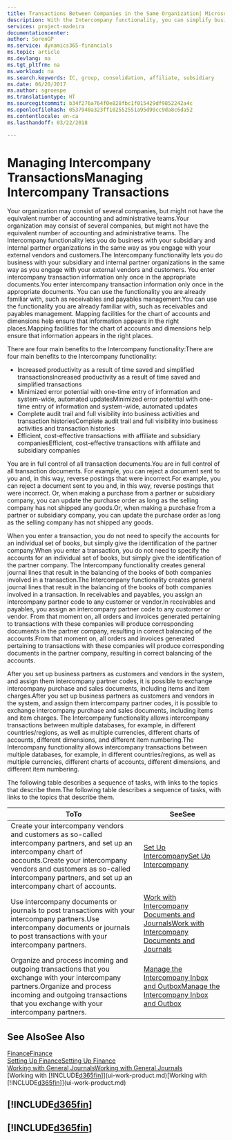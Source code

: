 ```yaml
---
title: Transactions Between Companies in the Same Organization| Microsoft Docs
description: With the Intercompany functionality, you can simplify business processes and transactions between companies within the same organization.
services: project-madeira
documentationcenter: 
author: SorenGP
ms.service: dynamics365-financials
ms.topic: article
ms.devlang: na
ms.tgt_pltfrm: na
ms.workload: na
ms.search.keywords: IC, group, consolidation, affiliate, subsidiary
ms.date: 06/20/2017
ms.author: sgroespe
ms.translationtype: HT
ms.sourcegitcommit: b34f276a764f0e828fbc1f015429df9852242a4c
ms.openlocfilehash: 0537940a323ff102552551a95d99cc9da8c6da52
ms.contentlocale: en-ca
ms.lasthandoff: 03/22/2018

---
```

# <a name="managing-intercompany-transactions"></a><span data-ttu-id="9af53-103">Managing Intercompany Transactions</span><span class="sxs-lookup"><span data-stu-id="9af53-103">Managing Intercompany Transactions</span></span>
<span data-ttu-id="9af53-104">Your organization may consist of several companies, but might not have the equivalent number of accounting and administrative teams.</span><span class="sxs-lookup"><span data-stu-id="9af53-104">Your organization may consist of several companies, but might not have the equivalent number of accounting and administrative teams.</span></span> <span data-ttu-id="9af53-105">The Intercompany functionality lets you do business with your subsidiary and internal partner organizations in the same way as you engage with your external vendors and customers.</span><span class="sxs-lookup"><span data-stu-id="9af53-105">The Intercompany functionality lets you do business with your subsidiary and internal partner organizations in the same way as you engage with your external vendors and customers.</span></span> <span data-ttu-id="9af53-106">You enter intercompany transaction information only once in the appropriate documents.</span><span class="sxs-lookup"><span data-stu-id="9af53-106">You enter intercompany transaction information only once in the appropriate documents.</span></span> <span data-ttu-id="9af53-107">You can use the functionality you are already familiar with, such as receivables and payables management.</span><span class="sxs-lookup"><span data-stu-id="9af53-107">You can use the functionality you are already familiar with, such as receivables and payables management.</span></span> <span data-ttu-id="9af53-108">Mapping facilities for the chart of accounts and dimensions help ensure that information appears in the right places.</span><span class="sxs-lookup"><span data-stu-id="9af53-108">Mapping facilities for the chart of accounts and dimensions help ensure that information appears in the right places.</span></span>  

<span data-ttu-id="9af53-109">There are four main benefits to the Intercompany functionality:</span><span class="sxs-lookup"><span data-stu-id="9af53-109">There are four main benefits to the Intercompany functionality:</span></span>  

- <span data-ttu-id="9af53-110">Increased productivity as a result of time saved and simplified transactions</span><span class="sxs-lookup"><span data-stu-id="9af53-110">Increased productivity as a result of time saved and simplified transactions</span></span>  
- <span data-ttu-id="9af53-111">Minimized error potential with one-time entry of information and system-wide, automated updates</span><span class="sxs-lookup"><span data-stu-id="9af53-111">Minimized error potential with one-time entry of information and system-wide, automated updates</span></span>  
- <span data-ttu-id="9af53-112">Complete audit trail and full visibility into business activities and transaction histories</span><span class="sxs-lookup"><span data-stu-id="9af53-112">Complete audit trail and full visibility into business activities and transaction histories</span></span>  
- <span data-ttu-id="9af53-113">Efficient, cost-effective transactions with affiliate and subsidiary companies</span><span class="sxs-lookup"><span data-stu-id="9af53-113">Efficient, cost-effective transactions with affiliate and subsidiary companies</span></span>  

<span data-ttu-id="9af53-114">You are in full control of all transaction documents.</span><span class="sxs-lookup"><span data-stu-id="9af53-114">You are in full control of all transaction documents.</span></span> <span data-ttu-id="9af53-115">For example, you can reject a document sent to you and, in this way, reverse postings that were incorrect.</span><span class="sxs-lookup"><span data-stu-id="9af53-115">For example, you can reject a document sent to you and, in this way, reverse postings that were incorrect.</span></span> <span data-ttu-id="9af53-116">Or, when making a purchase from a partner or subsidiary company, you can update the purchase order as long as the selling company has not shipped any goods.</span><span class="sxs-lookup"><span data-stu-id="9af53-116">Or, when making a purchase from a partner or subsidiary company, you can update the purchase order as long as the selling company has not shipped any goods.</span></span>  

<span data-ttu-id="9af53-117">When you enter a transaction, you do not need to specify the accounts for an individual set of books, but simply give the identification of the partner company.</span><span class="sxs-lookup"><span data-stu-id="9af53-117">When you enter a transaction, you do not need to specify the accounts for an individual set of books, but simply give the identification of the partner company.</span></span> <span data-ttu-id="9af53-118">The Intercompany functionality creates general journal lines that result in the balancing of the books of both companies involved in a transaction.</span><span class="sxs-lookup"><span data-stu-id="9af53-118">The Intercompany functionality creates general journal lines that result in the balancing of the books of both companies involved in a transaction.</span></span> <span data-ttu-id="9af53-119">In receivables and payables, you assign an intercompany partner code to any customer or vendor.</span><span class="sxs-lookup"><span data-stu-id="9af53-119">In receivables and payables, you assign an intercompany partner code to any customer or vendor.</span></span> <span data-ttu-id="9af53-120">From that moment on, all orders and invoices generated pertaining to transactions with these companies will produce corresponding documents in the partner company, resulting in correct balancing of the accounts.</span><span class="sxs-lookup"><span data-stu-id="9af53-120">From that moment on, all orders and invoices generated pertaining to transactions with these companies will produce corresponding documents in the partner company, resulting in correct balancing of the accounts.</span></span>  

 <span data-ttu-id="9af53-121">After you set up business partners as customers and vendors in the system, and assign them intercompany partner codes, it is possible to exchange intercompany purchase and sales documents, including items and item charges.</span><span class="sxs-lookup"><span data-stu-id="9af53-121">After you set up business partners as customers and vendors in the system, and assign them intercompany partner codes, it is possible to exchange intercompany purchase and sales documents, including items and item charges.</span></span> <span data-ttu-id="9af53-122">The Intercompany functionality allows intercompany transactions between multiple databases, for example, in different countries/regions, as well as multiple currencies, different charts of accounts, different dimensions, and different item numbering.</span><span class="sxs-lookup"><span data-stu-id="9af53-122">The Intercompany functionality allows intercompany transactions between multiple databases, for example, in different countries/regions, as well as multiple currencies, different charts of accounts, different dimensions, and different item numbering.</span></span>  

<span data-ttu-id="9af53-123">The following table describes a sequence of tasks, with links to the topics that describe them.</span><span class="sxs-lookup"><span data-stu-id="9af53-123">The following table describes a sequence of tasks, with links to the topics that describe them.</span></span>

 |<span data-ttu-id="9af53-124">To</span><span class="sxs-lookup"><span data-stu-id="9af53-124">To</span></span> |<span data-ttu-id="9af53-125">See</span><span class="sxs-lookup"><span data-stu-id="9af53-125">See</span></span>|
 |---|---|
 |<span data-ttu-id="9af53-126">Create your intercompany vendors and customers as so-called intercompany partners, and set up an intercompany chart of accounts.</span><span class="sxs-lookup"><span data-stu-id="9af53-126">Create your intercompany vendors and customers as so-called intercompany partners, and set up an intercompany chart of accounts.</span></span>|[<span data-ttu-id="9af53-127">Set Up Intercompany</span><span class="sxs-lookup"><span data-stu-id="9af53-127">Set Up Intercompany</span></span>](intercompany-how-setup.md)|
 |<span data-ttu-id="9af53-128">Use intercompany documents or journals to post transactions with your intercompany partners.</span><span class="sxs-lookup"><span data-stu-id="9af53-128">Use intercompany documents or journals to post transactions with your intercompany partners.</span></span>|[<span data-ttu-id="9af53-129">Work with Intercompany Documents and Journals</span><span class="sxs-lookup"><span data-stu-id="9af53-129">Work with Intercompany Documents and Journals</span></span>](intercompany-how-work-documents-journals.md)|
 |<span data-ttu-id="9af53-130">Organize and process incoming and outgoing transactions that you exchange with your intercompany partners.</span><span class="sxs-lookup"><span data-stu-id="9af53-130">Organize and process incoming and outgoing transactions that you exchange with your intercompany partners.</span></span>|[<span data-ttu-id="9af53-131">Manage the Intercompany Inbox and Outbox</span><span class="sxs-lookup"><span data-stu-id="9af53-131">Manage the Intercompany Inbox and Outbox</span></span>](intercompany-how-manage-intercompany-inbox.md)|

## <a name="see-also"></a><span data-ttu-id="9af53-132">See Also</span><span class="sxs-lookup"><span data-stu-id="9af53-132">See Also</span></span>
[<span data-ttu-id="9af53-133">Finance</span><span class="sxs-lookup"><span data-stu-id="9af53-133">Finance</span></span>](finance.md)  
[<span data-ttu-id="9af53-134">Setting Up Finance</span><span class="sxs-lookup"><span data-stu-id="9af53-134">Setting Up Finance</span></span>](finance-setup-finance.md)  
[<span data-ttu-id="9af53-135">Working with General Journals</span><span class="sxs-lookup"><span data-stu-id="9af53-135">Working with General Journals</span></span>](ui-work-general-journals.md)  
<span data-ttu-id="9af53-136">[Working with [!INCLUDE[d365fin](includes/d365fin_md.md)]](ui-work-product.md)</span><span class="sxs-lookup"><span data-stu-id="9af53-136">[Working with [!INCLUDE[d365fin](includes/d365fin_md.md)]](ui-work-product.md)</span></span>

## [!INCLUDE[d365fin](includes/free_trial_md.md)]  
## [!INCLUDE[d365fin](includes/training_link_md.md)]


